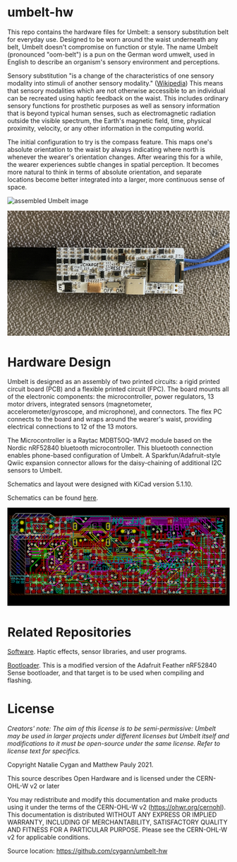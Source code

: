 # umbelt-hw

This repo contains the hardware files for Umbelt: a sensory substitution belt
for everyday use. Designed to be worn around the waist underneath any belt,
Umbelt doesn't compromise on function or style. The name Umbelt (pronounced
"oom-belt") is a pun on the German word umwelt, used in English to describe an
organism's sensory environment and perceptions.

Sensory substitution "is a change of the characteristics of one sensory modality
into stimuli of another sensory modality."
([Wikipedia](https://en.wikipedia.org/wiki/Sensory_substitution))
This means that sensory modalities which are not otherwise accessible to an
individual can be recreated using haptic feedback on the waist. This includes
ordinary sensory functions for prosthetic purposes as well as sensory
information that is beyond typical human senses, such as electromagnetic
radiation outside the visible spectrum, the Earth's magnetic field, time,
physical proximity, velocity, or any other information in the computing world.

The initial configuration to try is the compass feature. This maps one's
absolute orientation to the waist by always indicating where north is whenever
the wearer's orientation changes. After wearing this for a while, the wearer
experiences subtle changes in spatial perception. It becomes more natural to
think in terms of absolute orientation, and separate locations become better
integrated into a larger, more continuous sense of space.

![assembled Umbelt image](pics/umbelt-assembled.jpeg)

![assembled board image](pics/board-assembled.jpeg)

# Hardware Design

Umbelt is designed as an assembly of two printed circuits: a rigid printed
circuit board (PCB) and a flexible printed circuit (FPC). The board mounts all
of the electronic components: the microcontroller, power regulators, 13 motor
drivers, integrated sensors (magnetometer, accelerometer/gyroscope, and
microphone), and connectors. The flex PC connects to the board and wraps around
the wearer's waist, providing electrical connections to 12 of the 13 motors.

The Microcontroller is a Raytac MDBT50Q-1MV2 module based on the Nordic nRF52840
bluetooth microcontroller. This bluetooth connection enables phone-based
configuration of Umbelt. A Sparkfun/Adafruit-style Qwiic expansion connector
allows for the daisy-chaining of additional I2C sensors to Umbelt.

Schematics and layout were designed with KiCad version 5.1.10.

Schematics can be found [here](umbelt-board/umbelt-board.pdf).

![board layout image](pics/board-layout.png)

# Related Repositories

[Software](https://github.com/cygann/umbelt-sw). Haptic effects, sensor
libraries, and user programs.

[Bootloader](https://github.com/cygann/Adafruit_nRF52_Bootloader). This
is a modified version of the Adafruit Feather nRF52840 Sense bootloader, and
that target is to be used when compiling and flashing.

# License

_Creators' note: The aim of this license is to be semi-permissive: Umbelt may
be used in larger projects under different licenses but Umbelt itself and
modifications to it must be open-source under the same license. Refer to license
text for specifics._

Copyright Natalie Cygan and Matthew Pauly 2021.

This source describes Open Hardware and is licensed under the CERN-OHL-W v2 or
later

You may redistribute and modify this documentation and make products
using it under the terms of the CERN-OHL-W v2 (https://ohwr.org/cernohl).
This documentation is distributed WITHOUT ANY EXPRESS OR IMPLIED
WARRANTY, INCLUDING OF MERCHANTABILITY, SATISFACTORY QUALITY
AND FITNESS FOR A PARTICULAR PURPOSE. Please see the CERN-OHL-W v2
for applicable conditions.

Source location: https://github.com/cygann/umbelt-hw
